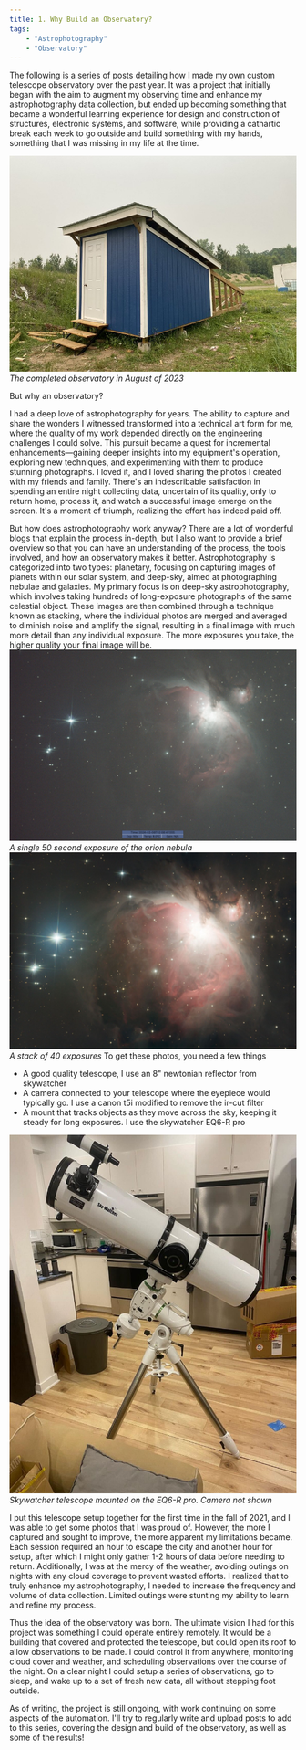 ```yaml
---
title: 1. Why Build an Observatory?
tags: 
    - "Astrophotography"
    - "Observatory"
---
```

The following is a series of posts detailing how I made my own custom telescope observatory over the past year. It was a project that initially began with the aim to augment my observing time and enhance my astrophotography data collection, but ended up becoming something that became a wonderful learning experience for design and construction of structures, electronic systems, and software, while providing a cathartic break each week to go outside and build something with my hands, something that I was missing in my life at the time. 

![alt text](completed-observatory.png)
*The completed observatory in August of 2023*

But why an observatory?

I had a deep love of astrophotography for years. The ability to capture and share the wonders I witnessed transformed into a technical art form for me, where the quality of my work depended directly on the engineering challenges I could solve. This pursuit became a quest for incremental enhancements—gaining deeper insights into my equipment's operation, exploring new techniques, and experimenting with them to produce stunning photographs. I loved it, and I loved sharing the photos I created with my friends and family. There's an indescribable satisfaction in spending an entire night collecting data, uncertain of its quality, only to return home, process it, and watch a successful image emerge on the screen. It's a moment of triumph, realizing the effort has indeed paid off.

But how does astrophotography work anyway? There are a lot of wonderful blogs that explain the process in-depth, but I also want to provide a brief overview so that you can have an understanding of the process, the tools involved, and how an observatory makes it better. Astrophotography is categorized into two types: planetary, focusing on capturing images of planets within our solar system, and deep-sky, aimed at photographing nebulae and galaxies. My primary focus is on deep-sky astrophotography, which involves taking hundreds of long-exposure photographs of the same celestial object. These images are then combined through a technique known as stacking, where the individual photos are merged and averaged to diminish noise and amplify the signal, resulting in a final image with much more detail than any individual exposure. The more exposures you take, the higher quality your final image will be.
![alt text](orion-single.png)
*A single 50 second exposure of the orion nebula*
![alt text](orion-multi.png)
*A stack of 40 exposures*
To get these photos, you need a few things
- A good quality telescope, I use an 8" newtonian reflector from skywatcher
- A camera connected to your telescope where the eyepiece would typically go. I use a canon t5i modified to remove the ir-cut filter
- A mount that tracks objects as they move across the sky, keeping it steady for long exposures. I use the skywatcher EQ6-R pro

![Alt text](telescope-setup.png)
*Skywatcher telescope mounted on the EQ6-R pro. Camera not shown*

I put this telescope setup together for the first time in the fall of 2021, and I was able to get some photos that I was proud of. However, the more I captured and sought to improve, the more apparent my limitations became. Each session required an hour to escape the city and another hour for setup, after which I might only gather 1-2 hours of data before needing to return. Additionally, I was at the mercy of the weather, avoiding outings on nights with any cloud coverage to prevent wasted efforts. I realized that to truly enhance my astrophotography, I needed to increase the frequency and volume of data collection. Limited outings were stunting my ability to learn and refine my process. 

Thus the idea of the observatory was born. The ultimate vision I had for this project was something I could operate entirely remotely. It would be a building that covered and protected the telescope, but could open its roof to allow observations to be made. I could control it from anywhere, monitoring cloud cover and weather, and scheduling observations over the course of the night. On a clear night I could setup a series of observations, go to sleep, and wake up to a set of fresh new data, all without stepping foot outside.

As of writing, the project is still ongoing, with work continuing on some aspects of the automation. I'll try to regularly write and upload posts to add to this series, covering the design and build of the observatory, as well as some of the results!



